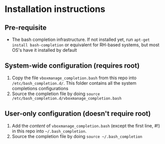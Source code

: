 # Installation instructions

## Pre-requisite
* The bash completion infrastructure. If not installed yet, run `apt-get install bash-completion` or equivalent for RH-based systems, but most OS's have it installed by default

## System-wide configuration (requires root)
1. Copy the file  `vboxmanage_completion.bash` from this repo into `/etc/bash_completion.d/`. This folder contains all the system completions configurations
2. Source the completion file by doing `source /etc/bash_completion.d/vboxmanage_completion.bash`

## User-only configuration (doesn't require root)
1. Add the *content* of `vboxmanage_completion.bash` (except the first line, #!) in this repo into `~/.bash_completion`. 
2. Source the completion file by doing `source ~/.bash_completion`
